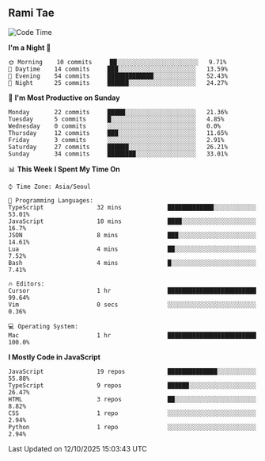 ## Rami Tae

<!--START_SECTION:waka-->
![Code Time](http://img.shields.io/badge/Code%20Time-2%2C690%20hrs%2055%20mins-blue)

**I'm a Night 🦉** 

```text
🌞 Morning    10 commits     ██░░░░░░░░░░░░░░░░░░░░░░░   9.71% 
🌆 Daytime    14 commits     ███░░░░░░░░░░░░░░░░░░░░░░   13.59% 
🌃 Evening    54 commits     █████████████░░░░░░░░░░░░   52.43% 
🌙 Night      25 commits     ██████░░░░░░░░░░░░░░░░░░░   24.27%

```
📅 **I'm Most Productive on Sunday** 

```text
Monday       22 commits     █████░░░░░░░░░░░░░░░░░░░░   21.36% 
Tuesday      5 commits      █░░░░░░░░░░░░░░░░░░░░░░░░   4.85% 
Wednesday    0 commits      ░░░░░░░░░░░░░░░░░░░░░░░░░   0.0% 
Thursday     12 commits     ███░░░░░░░░░░░░░░░░░░░░░░   11.65% 
Friday       3 commits      ░░░░░░░░░░░░░░░░░░░░░░░░░   2.91% 
Saturday     27 commits     ██████░░░░░░░░░░░░░░░░░░░   26.21% 
Sunday       34 commits     ████████░░░░░░░░░░░░░░░░░   33.01%

```


📊 **This Week I Spent My Time On** 

```text
⌚︎ Time Zone: Asia/Seoul

💬 Programming Languages: 
TypeScript               32 mins             █████████████░░░░░░░░░░░░   53.01% 
JavaScript               10 mins             ████░░░░░░░░░░░░░░░░░░░░░   16.7% 
JSON                     8 mins              ███░░░░░░░░░░░░░░░░░░░░░░   14.61% 
Lua                      4 mins              ██░░░░░░░░░░░░░░░░░░░░░░░   7.52% 
Bash                     4 mins              █░░░░░░░░░░░░░░░░░░░░░░░░   7.41%

🔥 Editors: 
Cursor                   1 hr                █████████████████████████   99.64% 
Vim                      0 secs              ░░░░░░░░░░░░░░░░░░░░░░░░░   0.36%

💻 Operating System: 
Mac                      1 hr                █████████████████████████   100.0%

```

**I Mostly Code in JavaScript** 

```text
JavaScript               19 repos            ██████████████░░░░░░░░░░░   55.88% 
TypeScript               9 repos             ██████░░░░░░░░░░░░░░░░░░░   26.47% 
HTML                     3 repos             ██░░░░░░░░░░░░░░░░░░░░░░░   8.82% 
CSS                      1 repo              ░░░░░░░░░░░░░░░░░░░░░░░░░   2.94% 
Python                   1 repo              ░░░░░░░░░░░░░░░░░░░░░░░░░   2.94%

```



 Last Updated on 12/10/2025 15:03:43 UTC
<!--END_SECTION:waka-->
